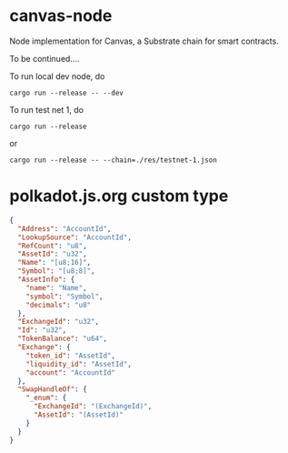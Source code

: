 # canvas-node

Node implementation for Canvas, a Substrate chain for smart contracts.

To be continued....

To run local dev node, do

```
cargo run --release -- --dev
```

To run test net 1, do

```
cargo run --release
```

or

```
cargo run --release -- --chain=./res/testnet-1.json
```

# polkadot.js.org custom type

```json
{
  "Address": "AccountId",
  "LookupSource": "AccountId",
  "RefCount": "u8",
  "AssetId": "u32",
  "Name": "[u8;16]",
  "Symbol": "[u8;8]",
  "AssetInfo": {
    "name": "Name",
    "symbol": "Symbol",
    "decimals": "u8"
  },
  "ExchangeId": "u32",
  "Id": "u32",
  "TokenBalance": "u64",
  "Exchange": {
    "token_id": "AssetId",
    "liquidity_id": "AssetId",
    "account": "AccountId"
  },
  "SwapHandleOf": {
    "_enum": {
      "ExchangeId": "(ExchangeId)",
      "AssetId": "(AssetId)"
    }
  }
}
```
